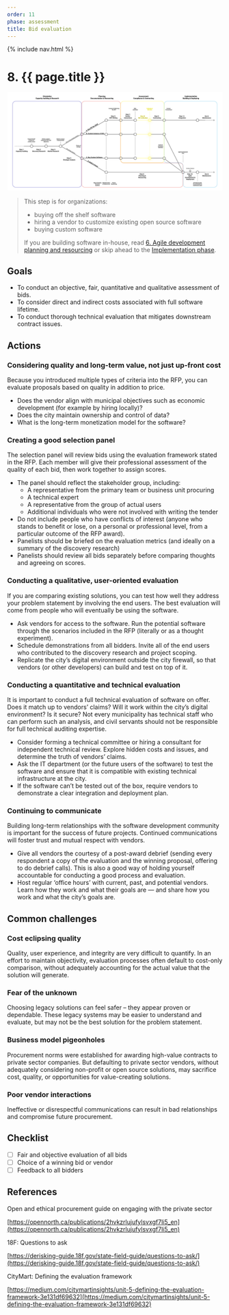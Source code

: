 ```yaml
---
order: 11
phase: assessment
title: Bid evaluation
---
```


{% include nav.html %}

# 8. {{ page.title }}

![Diagram showing who should read this step 8](/../images/assessment-2.svg)

> This step is for organizations:
>
> * buying off the shelf software
> * hiring a vendor to customize existing open source software
> * buying custom software
>
> If you are building software in-house, read [6. Agile development planning and resourcing](06-agile-development-planning-resourcing.md) or skip ahead to the [Implementation phase](/implementation-phase.md).

## Goals

* To conduct an objective, fair, quantitative and qualitative assessment of bids.
* To consider direct and indirect costs associated with full software lifetime.
* To conduct thorough technical evaluation that mitigates downstream contract issues.

## Actions

### Considering quality and long-term value, not just up-front cost

Because you introduced multiple types of criteria into the RFP, you can evaluate proposals based on quality in addition to price.

* Does the vendor align with municipal objectives such as economic development (for example by hiring locally)?
* Does the city maintain ownership and control of data?
* What is the long-term monetization model for the software?

### Creating a good selection panel

The selection panel will review bids using the evaluation framework stated in the RFP. Each member will give their professional assessment of the quality of each bid, then work together to assign scores.

* The panel should reflect the stakeholder group, including:
  * A representative from the primary team or business unit procuring
  * A technical expert
  * A representative from the group of actual users
  * Additional individuals who were not involved with writing the tender
* Do not include people who have conflicts of interest (anyone who stands to benefit or lose, on a personal or professional level, from a particular outcome of the RFP award).
* Panelists should be briefed on the evaluation metrics (and ideally on a summary of the discovery research)
* Panelists should review all bids separately before comparing thoughts and agreeing on scores.

### Conducting a qualitative, user-oriented evaluation

If you are comparing existing solutions, you can test how well they address your problem statement by involving the end users. The best evaluation will come from people who will eventually be using the software.

* Ask vendors for access to the software. Run the potential software through the scenarios included in the RFP (literally or as a thought experiment).
* Schedule demonstrations from all bidders. Invite all of the end users who contributed to the discovery research and project scoping.
* Replicate the city’s digital environment outside the city firewall, so that vendors (or other developers) can build and test on top of it.

### Conducting a quantitative and technical evaluation

It is important to conduct a full technical evaluation of software on offer. Does it match up to vendors’ claims? Will it work within the city’s digital environment? Is it secure? Not every municipality has technical staff who can perform such an analysis, and civil servants should not be responsible for full technical auditing expertise.

* Consider forming a technical committee or hiring a consultant for independent technical review. Explore hidden costs and issues, and determine the truth of vendors’ claims.
* Ask the IT department (or the future users of the software) to test the software and ensure that it is compatible with existing technical infrastructure at the city.
* If the software can’t be tested out of the box, require vendors to demonstrate a clear integration and deployment plan.

### Continuing to communicate

Building long-term relationships with the software development community is important for the success of future projects. Continued communications will foster trust and mutual respect with vendors.

* Give all vendors the courtesy of a post-award debrief (sending every respondent a copy of the evaluation and the winning proposal, offering to do debrief calls). This is also a good way of holding yourself accountable for conducting a good process and evaluation.
* Host regular ‘office hours’ with current, past, and potential vendors. Learn how they work and what their goals are — and share how you work and what the city’s goals are.

## Common challenges

### Cost eclipsing quality

Quality, user experience, and integrity are very difficult to quantify. In an effort to maintain objectivity, evaluation processes often default to cost-only comparison, without adequately accounting for the actual value that the solution will generate.

### Fear of the unknown

Choosing legacy solutions can feel safer – they appear proven or dependable. These legacy systems may be easier to understand and evaluate, but may not be the best solution for the problem statement.

### Business model pigeonholes

Procurement norms were established for awarding high-value contracts to private sector companies. But defaulting to private sector vendors, without adequately considering non-profit or open source solutions, may sacrifice cost, quality, or opportunities for value-creating solutions.

### Poor vendor interactions

Ineffective or disrespectful communications can result in bad relationships and compromise future procurement.

## Checklist

* [ ] Fair and objective evaluation of all bids
* [ ] Choice of a winning bid or vendor
* [ ] Feedback to all bidders

## References

Open and ethical procurement guide on engaging with the private sector

[https://opennorth.ca/publications/2hvkzrlujufylsvxgf7li5_en](https://opennorth.ca/publications/2hvkzrlujufylsvxgf7li5_en)

18F: Questions to ask

[https://derisking-guide.18f.gov/state-field-guide/questions-to-ask/](https://derisking-guide.18f.gov/state-field-guide/questions-to-ask/)

CityMart: Defining the evaluation framework

[https://medium.com/citymartinsights/unit-5-defining-the-evaluation-framework-3e131df69632](https://medium.com/citymartinsights/unit-5-defining-the-evaluation-framework-3e131df69632)
